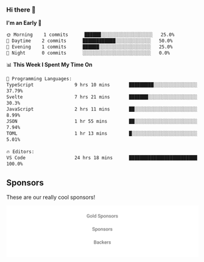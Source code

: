 ### Hi there 👋

<!--
**alexanderniebuhr/alexanderniebuhr** is a ✨ _special_ ✨ repository because its `README.md` (this file) appears on your GitHub profile.

Here are some ideas to get you started:

- 🔭 I’m currently working on ...
- 🌱 I’m currently learning ...
- 👯 I’m looking to collaborate on ...
- 🤔 I’m looking for help with ...
- 💬 Ask me about ...
- 📫 How to reach me: ...
- 😄 Pronouns: ...
- ⚡ Fun fact: ...
-->

<!--START_SECTION:waka-->
**I'm an Early 🐤** 

```text
🌞 Morning    1 commits      ██████░░░░░░░░░░░░░░░░░░░   25.0% 
🌆 Daytime    2 commits      ████████████░░░░░░░░░░░░░   50.0% 
🌃 Evening    1 commits      ██████░░░░░░░░░░░░░░░░░░░   25.0% 
🌙 Night      0 commits      ░░░░░░░░░░░░░░░░░░░░░░░░░   0.0%

```


📊 **This Week I Spent My Time On** 

```text
💬 Programming Languages: 
TypeScript               9 hrs 10 mins       █████████░░░░░░░░░░░░░░░░   37.79% 
Svelte                   7 hrs 21 mins       ███████░░░░░░░░░░░░░░░░░░   30.3% 
JavaScript               2 hrs 11 mins       ██░░░░░░░░░░░░░░░░░░░░░░░   8.99% 
JSON                     1 hr 55 mins        ██░░░░░░░░░░░░░░░░░░░░░░░   7.94% 
TOML                     1 hr 13 mins        █░░░░░░░░░░░░░░░░░░░░░░░░   5.01%

🔥 Editors: 
VS Code                  24 hrs 18 mins      █████████████████████████   100.0%

```


<!--END_SECTION:waka-->

## Sponsors

These are our really cool sponsors!

<!-- sponsors -->

<!-- sponsors -->

<p align="center">
  <a href="https://github.com/sponsors/alexanderniebuhr">
    <img src='./sponsors.svg'/>
  </a>
</p>
